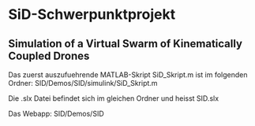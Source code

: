 # SiD-Schwerpunktprojekt
## Simulation of a Virtual Swarm of Kinematically Coupled Drones

Das zuerst auszufuehrende MATLAB-Skript SiD_Skript.m ist im folgenden Ordner:
SID/Demos/SID/simulink/SiD_Skript.m

Die .slx Datei befindet sich im gleichen Ordner und heisst SID.slx

Das Webapp:
SID/Demos/SID
